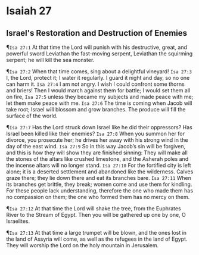# Isaiah 27

## Israel's Restoration and Destruction of Enemies
¶`Isa 27:1` At that time the Lord will punish with his destructive, great, and powerful sword Leviathan the fast-moving serpent, Leviathan the squirming serpent; he will kill the sea monster.

¶`Isa 27:2` When that time comes, sing about a delightful vineyard!
`Isa 27:3` I, the Lord, protect it; I water it regularly. I guard it night and day, so no one can harm it.
`Isa 27:4` I am not angry. I wish I could confront some thorns and briers! Then I would march against them for battle; I would set them all on fire,
`Isa 27:5` unless they became my subjects and made peace with me; let them make peace with me.
`Isa 27:6` The time is coming when Jacob will take root; Israel will blossom and grow branches. The produce will fill the surface of the world.

¶`Isa 27:7` Has the Lord struck down Israel like he did their oppressors? Has Israel been killed like their enemies?
`Isa 27:8` When you summon her for divorce, you prosecute her; he drives her away with his strong wind in the day of the east wind.
`Isa 27:9` So in this way Jacob’s sin will be forgiven, and this is how they will show they are finished sinning: They will make all the stones of the altars like crushed limestone, and the Asherah poles and the incense altars will no longer stand.
`Isa 27:10` For the fortified city is left alone; it is a deserted settlement and abandoned like the wilderness. Calves graze there; they lie down there and eat its branches bare.
`Isa 27:11` When its branches get brittle, they break; women come and use them for kindling. For these people lack understanding, therefore the one who made them has no compassion on them; the one who formed them has no mercy on them.

¶`Isa 27:12` At that time the Lord will shake the tree, from the Euphrates River to the Stream of Egypt. Then you will be gathered up one by one, O Israelites.

¶`Isa 27:13` At that time a large trumpet will be blown, and the ones lost in the land of Assyria will come, as well as the refugees in the land of Egypt. They will worship the Lord on the holy mountain in Jerusalem.
